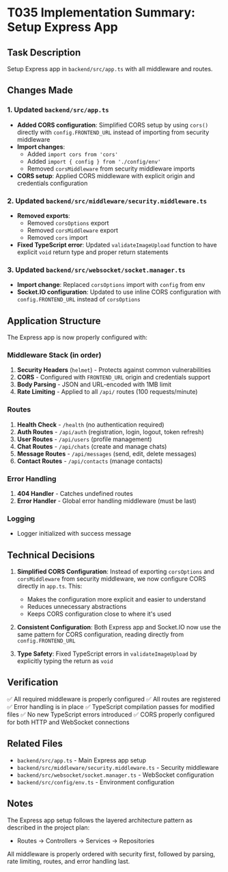 # T035 Implementation Summary: Setup Express App

## Task Description
Setup Express app in `backend/src/app.ts` with all middleware and routes.

## Changes Made

### 1. Updated `backend/src/app.ts`
- **Added CORS configuration**: Simplified CORS setup by using `cors()` directly with `config.FRONTEND_URL` instead of importing from security middleware
- **Import changes**: 
  - Added `import cors from 'cors'`
  - Added `import { config } from './config/env'`
  - Removed `corsMiddleware` from security middleware imports
- **CORS setup**: Applied CORS middleware with explicit origin and credentials configuration

### 2. Updated `backend/src/middleware/security.middleware.ts`
- **Removed exports**: 
  - Removed `corsOptions` export
  - Removed `corsMiddleware` export
  - Removed `cors` import
- **Fixed TypeScript error**: Updated `validateImageUpload` function to have explicit `void` return type and proper return statements

### 3. Updated `backend/src/websocket/socket.manager.ts`
- **Import change**: Replaced `corsOptions` import with `config` from env
- **Socket.IO configuration**: Updated to use inline CORS configuration with `config.FRONTEND_URL` instead of `corsOptions`

## Application Structure

The Express app is now properly configured with:

### Middleware Stack (in order)
1. **Security Headers** (`helmet`) - Protects against common vulnerabilities
2. **CORS** - Configured with `FRONTEND_URL` origin and credentials support
3. **Body Parsing** - JSON and URL-encoded with 1MB limit
4. **Rate Limiting** - Applied to all `/api/` routes (100 requests/minute)

### Routes
1. **Health Check** - `/health` (no authentication required)
2. **Auth Routes** - `/api/auth` (registration, login, logout, token refresh)
3. **User Routes** - `/api/users` (profile management)
4. **Chat Routes** - `/api/chats` (create and manage chats)
5. **Message Routes** - `/api/messages` (send, edit, delete messages)
6. **Contact Routes** - `/api/contacts` (manage contacts)

### Error Handling
1. **404 Handler** - Catches undefined routes
2. **Error Handler** - Global error handling middleware (must be last)

### Logging
- Logger initialized with success message

## Technical Decisions

1. **Simplified CORS Configuration**: Instead of exporting `corsOptions` and `corsMiddleware` from security middleware, we now configure CORS directly in `app.ts`. This:
   - Makes the configuration more explicit and easier to understand
   - Reduces unnecessary abstractions
   - Keeps CORS configuration close to where it's used

2. **Consistent Configuration**: Both Express app and Socket.IO now use the same pattern for CORS configuration, reading directly from `config.FRONTEND_URL`

3. **Type Safety**: Fixed TypeScript errors in `validateImageUpload` by explicitly typing the return as `void`

## Verification

✅ All required middleware is properly configured
✅ All routes are registered
✅ Error handling is in place
✅ TypeScript compilation passes for modified files
✅ No new TypeScript errors introduced
✅ CORS properly configured for both HTTP and WebSocket connections

## Related Files
- `backend/src/app.ts` - Main Express app setup
- `backend/src/middleware/security.middleware.ts` - Security middleware
- `backend/src/websocket/socket.manager.ts` - WebSocket configuration
- `backend/src/config/env.ts` - Environment configuration

## Notes

The Express app setup follows the layered architecture pattern as described in the project plan:
- Routes → Controllers → Services → Repositories

All middleware is properly ordered with security first, followed by parsing, rate limiting, routes, and error handling last.
